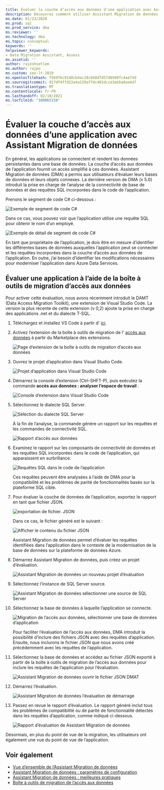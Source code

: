 ```yaml
---
title: Évaluer la couche d’accès aux données d’une application avec Assistant Migration de données
description: Découvrez comment utiliser Assistant Migration de données pour évaluer la couche d’accès aux données d’une application.
ms.date: 01/23/2020
ms.prod: sql
ms.prod_service: dma
ms.reviewer: ''
ms.technology: dma
ms.topic: conceptual
keywords: ''
helpviewer_keywords:
- Data Migration Assistant, Assess
ms.assetid: ''
author: rajeshsetlem
ms.author: rajpo
ms.custom: seo-lt-2019
ms.openlocfilehash: f56976c9140cb4ac18c048d7d57d6949fc4ae74d
ms.sourcegitcommit: 917df4ffd22e4a229af7dc481dcce3ebba0aa4d7
ms.translationtype: MT
ms.contentlocale: fr-FR
ms.lasthandoff: 02/10/2021
ms.locfileid: "100065158"
---
```

# <a name="assess-an-apps-data-access-layer-with-data-migration-assistant"></a>Évaluer la couche d’accès aux données d’une application avec Assistant Migration de données

En général, les applications se connectent et rendent les données persistantes dans une base de données. La couche d’accès aux données de l’application fournit un accès simplifié à ces données. Assistant Migration de données (DMA) a permis aux utilisateurs d’évaluer leurs bases de données et leurs objets connexes. La dernière version de DMA (v 5.0) introduit la prise en charge de l’analyse de la connectivité de base de données et des requêtes SQL incorporées dans le code de l’application.

Prenons le segment de code C# ci-dessous :

![Exemple de segment de code C#](../dma/media/dma-assess-app-data-layer/dma-sample-c-sharp-code-segment.png)

Dans ce cas, vous pouvez voir que l’application utilise une requête SQL pour obtenir le nom d’un employé.

![Exemple de détail de segment de code C#](../dma/media/dma-assess-app-data-layer/dma-sample-c-sharp-code-detail.png)

En tant que propriétaire de l’application, je dois être en mesure d’identifier les différentes bases de données auxquelles l’application peut se connecter et les requêtes incorporées dans la couche d’accès aux données de l’application. En outre, j’ai besoin d’identifier les modifications nécessaires pour moderniser l’application dans Azure Data Services.

## <a name="assess-an-app-with-data-access-migration-toolkit"></a>Évaluer une application à l’aide de la boîte à outils de migration d’accès aux données

Pour activer cette évaluation, nous avons récemment introduit le DAMT (Data Access Migration Toolkit), une extension de Visual Studio Code. La version la plus récente de cette extension (v 0,2) ajoute la prise en charge des applications .net et du dialecte T-SQL.

1. Téléchargez et installez VS Code à partir d' [ici](https://code.visualstudio.com/download).
2. Activez l’extension de la boîte à outils de migration de l' [accès aux données](https://marketplace.visualstudio.com/items?itemName=ms-databasemigration.data-access-migration-toolkit) à partir du Marketplace des extensions.

   ![Page d’extension de la boîte à outils de migration d’accès aux données](../dma/media/dma-assess-app-data-layer/dma-damt-extension-page.png)

3. Ouvrez le projet d’application dans Visual Studio Code.

   ![Projet d’application dans Visual Studio Code](../dma/media/dma-assess-app-data-layer/dma-app-project-in-vscode.png)

4. Démarrez la console d’extension (Ctrl-SHFT-P), puis exécutez la commande **accès aux données : analyser l’espace de travail** .

   ![Console d’extension dans Visual Studio Code](../dma/media/dma-assess-app-data-layer/dma-vscode-extension-console.png)

5. Sélectionnez le dialecte SQL Server.

   ![Sélection du dialecte SQL Server](../dma/media/dma-assess-app-data-layer/dma-sql-server-dialect.png)

   À la fin de l’analyse, la commande génère un rapport sur les requêtes et les commandes de connectivité SQL.

   ![Rapport d’accès aux données](../dma/media/dma-assess-app-data-layer/dma-data-access-report.png)

6. Examinez le rapport sur les composants de connectivité de données et les requêtes SQL incorporées dans le code de l’application, qui apparaissent en surbrillance.

   ![Requêtes SQL dans le code de l’application](../dma/media/dma-assess-app-data-layer/dma-sql-queries-in-app-code.png)

   Ces requêtes peuvent être analysées à l’aide de DMA pour la compatibilité et les problèmes de parité de fonctionnalités basés sur la plateforme SQL cible.

7. Pour évaluer la couche de données de l’application, exportez le rapport en tant que fichier JSON.

   ![exportation de fichier. JSON](../dma/media/dma-assess-app-data-layer/dma-json-file-export.png)

   Dans ce cas, le fichier généré est le suivant :

   ![Afficher le contenu du fichier JSON](../dma/media/dma-assess-app-data-layer/dma-json-file-contents.png)

   Assistant Migration de données permet d’évaluer les requêtes identifiées dans l’application dans le contexte de la modernisation de la base de données sur la plateforme de données Azure.

8. Démarrez Assistant Migration de données, puis créez un projet d’évaluation.

   ![Assistant Migration de données un nouveau projet d’évaluation](../dma/media/dma-assess-app-data-layer/dma-new-assessment-project.png)

9. Sélectionnez l’instance de SQL Server source.

   ![Assistant Migration de données sélectionner une source de SQL Server](../dma/media/dma-assess-app-data-layer/dma-select-sql-source.png)

10. Sélectionnez la base de données à laquelle l’application se connecte.

    ![Migration de l’accès aux données, sélectionner une base de données d’application](../dma/media/dma-assess-app-data-layer/dma-select-app-database.png)

    Pour faciliter l’évaluation de l’accès aux données, DMA introduit la possibilité d’inclure des fichiers JSON avec des requêtes d’application. Ensuite, nous inclurons le fichier JSON que nous avons créé précédemment avec les requêtes de l’application.

11. Sélectionnez la base de données et accédez au fichier JSON exporté à partir de la boîte à outils de migration de l’accès aux données pour inclure les requêtes de l’application pour l’évaluation.

    ![Assistant Migration de données ouvrir le fichier JSON DMAT](../dma/media/dma-assess-app-data-layer/dma-open-damt-json-file.png)

12. Démarrez l’évaluation.

    ![Assistant Migration de données l’évaluation de démarrage](../dma/media/dma-assess-app-data-layer/dma-start-assessment.png)

13. Passez en revue le rapport d’évaluation. Le rapport généré inclut tous les problèmes de compatibilité ou de parité de fonctionnalité détectés dans les requêtes d’application, comme indiqué ci-dessous.

    ![Rapport d’évaluation de Assistant Migration de données](../dma/media/dma-assess-app-data-layer/dma-assessment-report.png)

Désormais, en plus du point de vue de la migration, les utilisateurs ont également une vue du point de vue de l’application.

## <a name="see-also"></a>Voir également

* [Vue d’ensemble de l’Assistant Migration de données](../dma/dma-overview.md)
* [Assistant Migration de données : paramètres de configuration](../dma/dma-configurationsettings.md)
* [Assistant Migration de données : meilleures pratiques](../dma/dma-bestpractices.md)
* [Boîte à outils de migration de l’accès aux données](https://marketplace.visualstudio.com/items?itemName=ms-databasemigration.data-access-migration-toolkit)